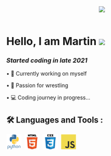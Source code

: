 <div align="center"><img src="https://media.giphy.com/media/2zeji2UedvZzvIZ45N/giphy.gif"></div>
<div align="center"><img src="https://komarev.com/ghpvc/?username=MAKEOUTHILL6&style=flat-square&color=blue" alt=""/></div>
<h1>
    Hello, I am Martin <img src="https://media.giphy.com/media/hvRJCLFzcasrR4ia7z/giphy.gif" width="50">
</h1>
<h3><i>Started coding in late 2021</i></h3>
<p>&#8226; 🚀 Currently working on myself</p>
<p>&#8226; 🤼 Passion for wrestling</p>
<p>&#8226; 💻 Coding journey in progress...</p> 
<h2>🛠️ Languages and Tools :</h2>
<div>
    <img src="https://github.com/devicons/devicon/blob/master/icons/python/python-original-wordmark.svg" width="40" height="40"/>&nbsp;
    <img src="https://github.com/devicons/devicon/blob/master/icons/html5/html5-original-wordmark.svg"
    width="40" height="40"/>&nbsp;
    <img src="https://github.com/devicons/devicon/blob/master/icons/css3/css3-original-wordmark.svg"
    width="40" height="40"/>&nbsp;
    <img src="https://github.com/devicons/devicon/blob/master/icons/javascript/javascript-original.svg"
    width="40" height="40"/>&nbsp;
</div>
